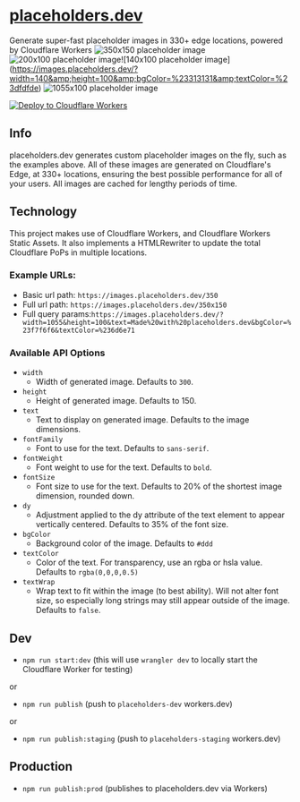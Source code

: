 # [placeholders.dev](https://placeholders.dev)
Generate super-fast placeholder images in 330+ edge locations, powered by Cloudflare Workers
![350x150 placeholder image](https://images.placeholders.dev/350x100)![200x100 placeholder image](https://images.placeholders.dev/?width=200&amp;height=100&amp;bgColor=%23000&amp;textColor=rgba(255,255,255,0.5))![140x100 placeholder image](https://images.placeholders.dev/?width=140&amp;height=100&amp;bgColor=%23313131&amp;textColor=%23dfdfde)
![1055x100 placeholder image](https://images.placeholders.dev/?width=1055&amp;height=100&amp;text=Hello%20World&amp;bgColor=%23434343&amp;textColor=%23dfdfde)

[![Deploy to Cloudflare Workers](https://deploy.workers.cloudflare.com/button)](https://deploy.workers.cloudflare.com/?url=https://github.com/Cherry/placeholders.dev)

## Info

placeholders.dev generates custom placeholder images on the fly, such as the examples above. All of these images are generated on Cloudflare's Edge, at 330+ locations, ensuring the best possible performance for all of your users. All images are cached for lengthy periods of time.

## Technology

This project makes use of Cloudflare Workers, and Cloudflare Workers Static Assets. It also implements a HTMLRewriter to update the total Cloudflare PoPs in multiple locations.

### Example URLs:

- Basic url path: `https://images.placeholders.dev/350`
- Full url path: `https://images.placeholders.dev/350x150`
- Full query params:`https://images.placeholders.dev/?width=1055&height=100&text=Made%20with%20placeholders.dev&bgColor=%23f7f6f6&textColor=%236d6e71`

### Available API Options

- `width`
	- Width of generated image. Defaults to `300`.
- `height`
	- Height of generated image. Defaults to 150.
- `text`
	- Text to display on generated image. Defaults to the image dimensions.
- `fontFamily`
	- Font to use for the text. Defaults to `sans-serif`.
- `fontWeight`
	- Font weight to use for the text. Defaults to `bold`.
- `fontSize`
	- Font size to use for the text. Defaults to 20% of the shortest image dimension, rounded down.
- `dy`
	- Adjustment applied to the dy attribute of the text element to appear vertically centered. Defaults to 35% of the font size.
- `bgColor`
	- Background color of the image. Defaults to `#ddd`
- `textColor`
	- Color of the text. For transparency, use an rgba or hsla value. Defaults to `rgba(0,0,0,0.5)`
- `textWrap`
	- Wrap text to fit within the image (to best ability). Will not alter font size, so especially long strings may still appear outside of the image. Defaults to `false`.

## Dev

- `npm run start:dev` (this will use `wrangler dev` to locally start the Cloudflare Worker for testing)

or

- `npm run publish` (push to `placeholders-dev` workers.dev)

or

- `npm run publish:staging` (push to `placeholders-staging` workers.dev)

## Production

- `npm run publish:prod` (publishes to placeholders.dev via Workers)
